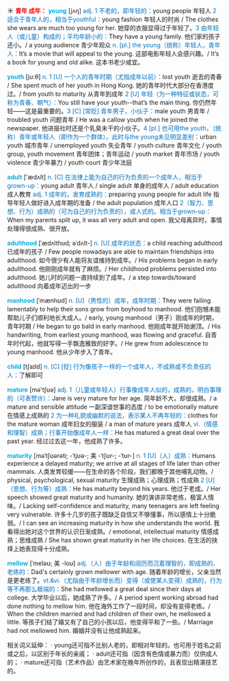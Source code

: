 ☀ <font color="red">**青年 成年：**</font>
<font color="sky blue">**young**</font> [jʌŋ] 
<font color="#0070c0">adj. 1 不老的，即年轻的：</font>young people 年轻人 <font color="#0070c0">2 适合于青年人的，相当于youthful：</font>young fashion 年轻人的时尚 / The clothes she wears are much too young for her. 她穿的衣服显得过于年轻了。<font color="#0070c0">3 由年轻人（或儿童）构成的；平均年龄小的：</font>They have a young family. 他们家的孩子还小。/ a young audience 青少年观众 <font color="#0070c0">n. [pl.] the young（统称）年轻人，青年人：</font>It’s a movie that will appeal to the young. 这部电影年轻人会感兴趣。/ It’s a book for young and old alike. 这本书老少咸宜。

<font color="sky blue">**youth**</font> [ju:θ] 
<font color="#0070c0">n. 1 [U] 一个人的青年时期（尤指成年以前）：</font>lost youth 逝去的青春 / She spent much of her youth in Hong Kong. 她的青年时代大部分在香港度过。/ from youth to maturity 从青年到成年 <font color="#0070c0">2 [U] 年轻（为一种特征或状态，可称为青春、朝气）：</font>You still have your youth--that’s the main thing. 你仍然年轻——这是最重要的。<font color="#0070c0">3 [C] [常贬] 青年男子，小伙子：</font>male youth 男青年 / troubled youth 问题青年 / He was a callow youth when he joined the newspaper. 他进报社时还是个乳臭未干的小伙子。<font color="#0070c0">4 [pl.] 也可用the youth，（统称）青年或年轻人（即作为一个群体）。此时与the young未见明显差别：</font>urban youth 城市青年 / unemployed youth 失业青年 / youth culture 青年文化 / youth group, youth movement 青年团体；青年运动 / youth market 青年市场 / youth violence 青少年暴力 / youth court 青少年法庭

<font color="sky blue">**adult**</font> ['ædʌlt] 
<font color="#0070c0">n. [C] 在法律上能为自己的行为负责的一个成年人，相当于grown-up：</font>young adult 青年人 / single adult 单身的成年人 / adult education 成人教育 <font color="#0070c0">adj. 1 成年的，发育成熟的：</font>preparing young people for adult life 指导年轻人做好进入成年期的准备 / the adult population 成年人口 <font color="#0070c0">2（智力、思想、行为）成熟的（可为自己的行为负责的），成人式的。相当于grown-up：</font>When my parents split up, it was all very adult and open. 我父母离异时，事情处理得很成熟、很开放。
           
<font color="sky blue">**adulthood**</font> [ˈædʌlthʊd; əˈdʌlt-]
<font color="#0070c0">n. [U] 成年的状态：</font>a child reaching adulthood 已成年的孩子 / Few people nowadays are able to maintain friendships into adulthood. 如今很少有人能将友谊维持到成年。/ His problems began in early adulthood. 他刚刚成年就有了麻烦。/ Her childhood problems persisted into adulthood. 她儿时的问题一直持续到了成年。/ a step towards/toward adulthood 向着成年迈出的一步
           
<font color="sky blue">**manhood**</font> [ˈmænhʊd]
<font color="#0070c0">n. [U]（男性的）成年，成年时期：</font>They were failing lamentably to help their sons grow from boyhood to manhood. 他们抱憾未能帮助儿子们顺利地长大成人。/ early, young manhood（男子）刚成年的时期，青年时期 / He began to go bald in early manhood. 他刚成年就开始谢顶。/ His handwriting, from earliest young manhood, was flowing and graceful. 自青年时代起，他就写得一手飘逸雅致的好字。/ He grew from adolescence to young manhood. 他从少年步入了青年。

<font color="sky blue">**child**</font> [tʃaɪld] 
<font color="#0070c0">n. [C] [贬] 行为像孩子一样的一个成年人，不成熟或不负责任的人：</font>了解即可

<font color="sky blue">**mature**</font> [mə'tʃʊə] 
<font color="#0070c0">adj. 1（儿童或年轻人）行事像成年人似的，成熟的，明白事理的（可表赞许）：</font>Jane is very mature for her age. 简年龄不大，却很成熟。/ a mature and sensible attitude 一副深谙世事的态度 / to be emotionally mature 在情感上成熟的 <font color="#0070c0">2 为一种礼貌或幽默的说法，表示某人不再年轻的：</font>clothes for the mature woman 成年妇女的服装 / a man of mature years 成年人 <font color="#0070c0">vi.（情感和理智）成熟；行事开始像成年人一样：</font>He has matured a great deal over the past year. 经过过去这一年，他成熟了许多。
                      
<font color="sky blue">**maturity**</font> [məˈtʃʊərəti; -ˈtjʊə-; 美 -ˈtʃʊr-; -ˈtʊr-]
<font color="#0070c0">n. 1 [U]（人）成熟：</font>Humans experience a delayed maturity; we arrive at all stages of life later than other mammals. 人类发育较缓——在生命的各个阶段，我们都晚于其他哺乳动物。/ physical, psychological, sexual maturity 生理成熟；心理成熟；性成熟 <font color="#0070c0">2 [U]（思想、行为等）成熟：</font>He has maturity beyond his years. 他过于老成。/ Her speech showed great maturity and humanity. 她的演讲非常老练，极富人情味。/ Lacking self-confidence and maturity, many teenagers are left feeling very vulnerable. 许多十几岁的孩子既缺乏自信又不够懂事，所以感情上十分脆弱。/ I can see an increasing maturity in how she understands the world. 我看得出她对这个世界的认识日渐成熟。/ emotional, intellectual maturity 情感成熟；思维成熟 / She has shown great maturity in her life choices. 在生活的抉择上她表现得十分成熟。

<font color="sky blue">**mellow**</font> [ˈmeləʊ; 美 -loʊ]
<font color="#0070c0">adj.（人）由于年龄和阅历而沉着理智的，即成熟的、老练的：</font>Dad's certainly grown mellower with age. 随着年龄的增长，父亲当然是更老练了。<font color="#0070c0">vt.&vi.（尤指由于年龄增长而）变得（或使某人变得）成熟的，行为等不再那么极端的：</font>She had mellowed a great deal since their days at college. 大学毕业以后，她成熟了许多。/ A period spent working abroad had done nothing to mellow him. 他在海外工作了一段时间，却没有变得老练。/ When the children married and had children of their own, he mellowed a little. 等孩子们结了婚又有了自己的小孩以后，他变得平和了一些。/ Marriage had not mellowed him. 婚姻并没有让他成熟起来。

相关词义延伸：
· young还可指不比别人老的，即相对年轻的。也可用于姓名之前或之后，以区别于年长的亲戚；
· adult还可指（因含有色情或暴力而）仅供成人的；
· mature还可指（艺术作品）由艺术家在晚年所创作的，且表现出精湛技艺的。

